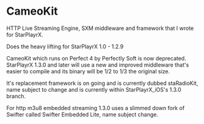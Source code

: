 # CameoKit
HTTP Live Streaming Engine, SXM middleware and framework that I wrote for StarPlayrX.

Does the heavy lifting for StarPlayrX 1.0 - 1.2.9

CameoKit which runs on Perfect 4 by Perfectly Soft is now deprecated. StarPlayrX 1.3.0 and later will use a new and improved middleware that's easier to compile and its binary will be 1/2 to 1/3 the original size.

It's replacement framework is on going and is currently dubbed staRadioKit, name subject to change and is currently within StarPlayrX_iOS's 1.3.0 branch.

For http m3u8 embedded streaming 1.3.0 uses a slimmed down fork of Swifter called Swifter Embedded Lite, name subject change.
